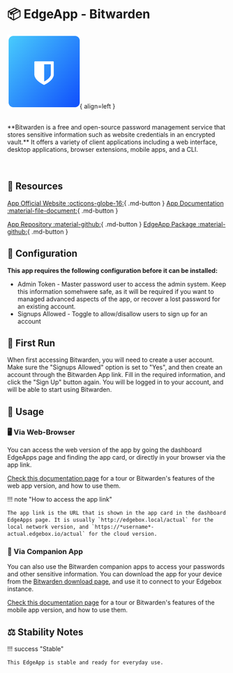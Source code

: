 # 📦 EdgeApp - Bitwarden

![Bitwarden Logo](../../assets/images/edgeapps/bitwarden.png){ align=left }

<br>
**Bitwarden is a free and open-source password management service that stores sensitive information such as website credentials in an encrypted vault.** It offers a variety of client applications including a web interface, desktop applications, browser extensions, mobile apps, and a CLI.
<br><br><br>

## 🔗 Resources

[App Official Website :octicons-globe-16:](https://bitwarden.com/){ .md-button } [App Documentation :material-file-document:](https://bitwarden.com/help/){ .md-button }

[App Repository :material-github:](https://github.com/dani-garcia/vaultwarden){ .md-button } [EdgeApp Package :material-github:](https://github.com/edgebox-iot/apps/tree/main/bitwarden){ .md-button }

## 📝 Configuration

**This app requires the following configuration before it can be installed:**

- Admin Token - Master password user to access the admin system. Keep this information somehwere safe, as it will be required if you want to managed advanced aspects of the app, or recover a lost password for an existing account.
- Signups Allowed - Toggle to allow/disallow users to sign up for an account

## 🏃 First Run

When first accessing Bitwarden, you will need to create a user account. Make sure the "Signups Allowed" option is set to "Yes", and then create an account through the Bitwarden App link. Fill in the required information, and click the "Sign Up" button again. You will be logged in to your account, and will be able to start using Bitwarden.

## 📖 Usage

### 🖥️ Via Web-Browser

You can access the web version of the app by going the dashboard EdgeApps page and finding the app card, or directly in your browser via the app link.

[Check this documentation page](https://bitwarden.com/help/getting-started-webvault/) for a tour or Bitwarden's features of the web app version, and how to use them.

!!! note "How to access the app link"

    The app link is the URL that is shown in the app card in the dashboard EdgeApps page. It is usually `http://edgebox.local/actual` for the local network version, and `https://*username*-actual.edgebox.io/actual` for the cloud version.

### 📱 Via Companion App

You can also use the Bitwarden companion apps to access your passwords and other sensitive information. You can download the app for your device from the [Bitwarden download page](https://bitwarden.com/download/), and use it to connect to your Edgebox instance.

[Check this documentation page](https://bitwarden.com/help/article/getting-started-mobile/) for a tour or Bitwarden's features of the mobile app version, and how to use them.

## ⚖️ Stability Notes

!!! success "Stable"

    This EdgeApp is stable and ready for everyday use.
